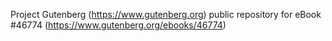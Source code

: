 Project Gutenberg (https://www.gutenberg.org) public repository for eBook #46774 (https://www.gutenberg.org/ebooks/46774)
